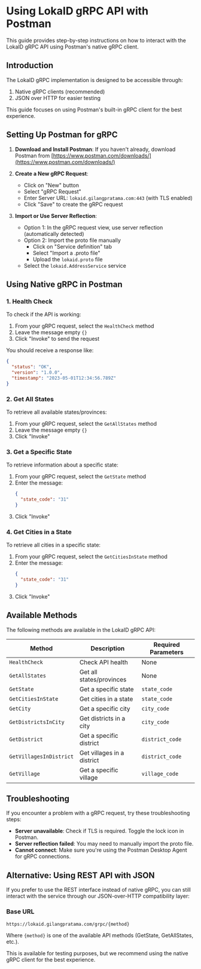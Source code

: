 # Using LokaID gRPC API with Postman

This guide provides step-by-step instructions on how to interact with the LokaID gRPC API using Postman's native gRPC client.

## Introduction

The LokaID gRPC implementation is designed to be accessible through:

1. Native gRPC clients (recommended)
2. JSON over HTTP for easier testing 

This guide focuses on using Postman's built-in gRPC client for the best experience.

## Setting Up Postman for gRPC

1. **Download and Install Postman**: If you haven't already, download Postman from [https://www.postman.com/downloads/](https://www.postman.com/downloads/)

2. **Create a New gRPC Request**:
   - Click on "New" button
   - Select "gRPC Request"
   - Enter Server URL: `lokaid.gilangpratama.com:443` (with TLS enabled)
   - Click "Save" to create the gRPC request

3. **Import or Use Server Reflection**:
   - Option 1: In the gRPC request view, use server reflection (automatically detected)
   - Option 2: Import the proto file manually
     - Click on "Service definition" tab
     - Select "Import a .proto file" 
     - Upload the `lokaid.proto` file
   - Select the `lokaid.AddressService` service

## Using Native gRPC in Postman

### 1. Health Check

To check if the API is working:

1. From your gRPC request, select the `HealthCheck` method
2. Leave the message empty `{}`
3. Click "Invoke" to send the request

You should receive a response like:
```json
{
  "status": "OK",
  "version": "1.0.0",
  "timestamp": "2023-05-01T12:34:56.789Z"
}
```

### 2. Get All States

To retrieve all available states/provinces:

1. From your gRPC request, select the `GetAllStates` method
2. Leave the message empty `{}`
3. Click "Invoke"

### 3. Get a Specific State

To retrieve information about a specific state:

1. From your gRPC request, select the `GetState` method
2. Enter the message:
   ```json
   {
     "state_code": "31"
   }
   ```
3. Click "Invoke"

### 4. Get Cities in a State

To retrieve all cities in a specific state:

1. From your gRPC request, select the `GetCitiesInState` method
2. Enter the message:
   ```json
   {
     "state_code": "31"
   }
   ```
3. Click "Invoke"

## Available Methods

The following methods are available in the LokaID gRPC API:

| Method | Description | Required Parameters |
|--------|-------------|---------------------|
| `HealthCheck` | Check API health | None |
| `GetAllStates` | Get all states/provinces | None |
| `GetState` | Get a specific state | `state_code` |
| `GetCitiesInState` | Get cities in a state | `state_code` |
| `GetCity` | Get a specific city | `city_code` |
| `GetDistrictsInCity` | Get districts in a city | `city_code` |
| `GetDistrict` | Get a specific district | `district_code` |
| `GetVillagesInDistrict` | Get villages in a district | `district_code` |
| `GetVillage` | Get a specific village | `village_code` |

## Troubleshooting

If you encounter a problem with a gRPC request, try these troubleshooting steps:

- **Server unavailable**: Check if TLS is required. Toggle the lock icon in Postman.
- **Server reflection failed**: You may need to manually import the proto file.
- **Cannot connect**: Make sure you're using the Postman Desktop Agent for gRPC connections.

## Alternative: Using REST API with JSON

If you prefer to use the REST interface instead of native gRPC, you can still interact with the service through our JSON-over-HTTP compatibility layer:

### Base URL

```
https://lokaid.gilangpratama.com/grpc/{method}
```

Where `{method}` is one of the available API methods (GetState, GetAllStates, etc.).

This is available for testing purposes, but we recommend using the native gRPC client for the best experience. 